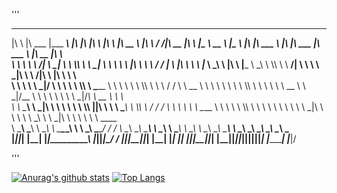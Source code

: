 '''

 ___       _______  _________        ___  ___  ________           ___       ________      ___    ___ ________  ___               _________  ________          _________  ___  ___  _______           ___  ________  _______   ________  ___          
|\  \     |\  ___ \|\___   ___\     |\  \|\  \|\   ____\         |\  \     |\   __  \    |\  \  /  /|\   __  \|\  \             |\___   ___\\   __  \        |\___   ___\\  \|\  \|\  ___ \         |\  \|\   ___ \|\  ___ \ |\   __  \|\  \         
\ \  \    \ \   __/\|___ \  \_|     \ \  \\\  \ \  \___|_        \ \  \    \ \  \|\  \   \ \  \/  / | \  \|\  \ \  \            \|___ \  \_\ \  \|\  \       \|___ \  \_\ \  \\\  \ \   __/|        \ \  \ \  \_|\ \ \   __/|\ \  \|\  \ \  \        
 \ \  \    \ \  \_|/__  \ \  \       \ \  \\\  \ \_____  \        \ \  \    \ \  \\\  \   \ \    / / \ \   __  \ \  \                \ \  \ \ \  \\\  \           \ \  \ \ \   __  \ \  \_|/__       \ \  \ \  \ \\ \ \  \_|/_\ \   __  \ \  \       
  \ \  \____\ \  \_|\ \  \ \  \       \ \  \\\  \|____|\  \        \ \  \____\ \  \\\  \   \/  /  /   \ \  \ \  \ \  \____            \ \  \ \ \  \\\  \           \ \  \ \ \  \ \  \ \  \_|\ \       \ \  \ \  \_\\ \ \  \_|\ \ \  \ \  \ \  \____  
   \ \_______\ \_______\  \ \__\       \ \_______\____\_\  \        \ \_______\ \_______\__/  / /      \ \__\ \__\ \_______\           \ \__\ \ \_______\           \ \__\ \ \__\ \__\ \_______\       \ \__\ \_______\ \_______\ \__\ \__\ \_______\
    \|_______|\|_______|   \|__|        \|_______|\_________\        \|_______|\|_______|\___/ /        \|__|\|__|\|_______|            \|__|  \|_______|            \|__|  \|__|\|__|\|_______|        \|__|\|_______|\|_______|\|__|\|__|\|_______|
                                                 \|_________|                           \|___|/                                                                                                                                                      
                                                                                                                                                                                                                                                     
                                                                                                                                                                                                                                                     

'''

[![Anurag's github stats](https://github-readme-stats.vercel.app/api?username=ytll21)](https://github.com/anuraghazra/github-readme-stats)
[![Top Langs](https://github-readme-stats.vercel.app/api/top-langs/?username=ytll21)](https://github.com/anuraghazra/github-readme-stats)

